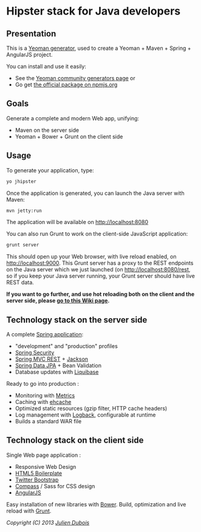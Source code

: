 Hipster stack for Java developers
==========================

Presentation
------------------

This is a [Yeoman generator](http://yeoman.io), used to create a Yeoman + Maven + Spring + AngularJS project.

You can install and use it easily:

- See the [Yeoman community generators page](http://yeoman.io/community-generators.html) or
- Go get [the official package on npmjs.org](https://npmjs.org/package/generator-jhipster) 

Goals
-------------------

Generate a complete and modern Web app, unifying:

- Maven on the server side
- Yeoman + Bower + Grunt on the client side

Usage
-------------------

To generate your application, type:
```bash
yo jhipster
```

Once the application is generated, you can launch the Java server with Maven:
```bash
mvn jetty:run
```
The application will be available on [http://localhost:8080](http://localhost:8080)

You can also run Grunt to work on the client-side JavaScript application:
```bash
grunt server
```
This should open up your Web browser, with live reload enabled, on [http://localhost:9000](http://localhost:9000). This 
Grunt server has a proxy to the REST endpoints on the Java server which we just launched (on 
[http://localhost:8080/rest](http://localhost:8080/rest), so if you keep your Java server running, your Grunt server
should have live REST data.

**If you want to go further, and use hot reloading both on the client and the server side, please [go to this Wiki page](https://github.com/jdubois/generator-jhipster/wiki/Hot-reloading).**

Technology stack on the server side
--------------------

A complete [Spring application](http://spring.io/):

- "development" and "production" profiles
- [Spring Security](http://docs.spring.io/spring-security/site/index.html)
- [Spring MVC REST](http://spring.io/guides/gs/rest-service/) + [Jackson](https://github.com/FasterXML/jackson)
- [Spring Data JPA](http://projects.spring.io/spring-data-jpa/) + Bean Validation
- Database updates with [Liquibase](http://www.liquibase.org/)

Ready to go into production :

- Monitoring with [Metrics](http://metrics.codahale.com/)
- Caching with [ehcache](http://ehcache.org/)
- Optimized static resources (gzip filter, HTTP cache headers)
- Log management with [Logback](http://logback.qos.ch/), configurable at runtime
- Builds a standard WAR file

Technology stack on the client side
--------------------

Single Web page application :

- Responsive Web Design
- [HTML5 Boilerplate](http://html5boilerplate.com/)
- [Twitter Bootstrap](http://getbootstrap.com/)
- [Compass](http://compass-style.org/) / Sass for CSS design
- [AngularJS](http://angularjs.org/)

Easy installation of new libraries with [Bower](http://bower.io/).
Build, optimization and live reload with [Grunt](http://gruntjs.com/).

*Copyright (C) 2013 [Julien Dubois](http://www.julien-dubois.com/)*
